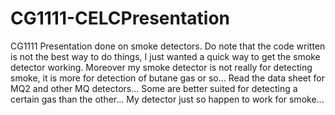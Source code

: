 # CG1111-CELCPresentation

CG1111 Presentation done on smoke detectors. Do note that the code written is not the best way to do things, I just wanted a quick way to get the smoke detector working.
Moreover my smoke detector is not really for detecting smoke, it is more for detection of butane gas or so... Read the data sheet for MQ2 and other MQ detectors...
Some are better suited for detecting a certain gas than the other... My detector just so happen to work for smoke... 

